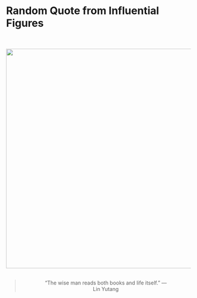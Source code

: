 # Random Quote from Influential Figures

<div align="center">
  <br>
  <br>
  <a href="https://en.wikipedia.org/wiki/Lin_Yutang" title="Lin Yutang - Wikipedia"><img src="https://upload.wikimedia.org/wikipedia/commons/5/59/Linyutang.jpg" width="600px"></a>
  <br>
  <br>
  <blockquote>&ldquo;The wise man reads both books and life itself.&rdquo; &mdash; <footer>Lin Yutang</footer></blockquote>
</div>
  